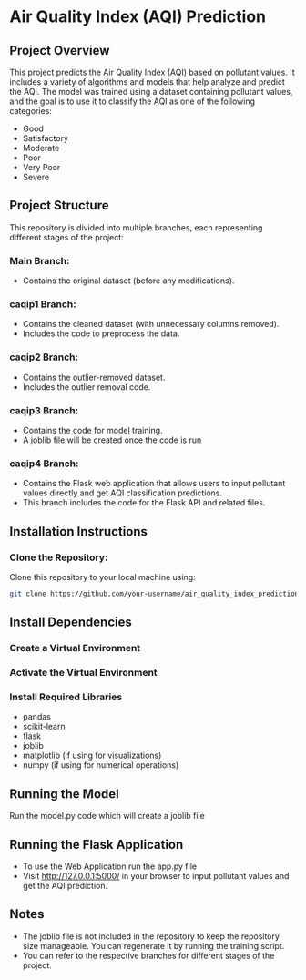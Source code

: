 # Air Quality Index (AQI) Prediction

## Project Overview
This project predicts the Air Quality Index (AQI) based on pollutant values. It includes a variety of algorithms and models that help analyze and predict the AQI. The model was trained using a dataset containing pollutant values, and the goal is to use it to classify the AQI as one of the following categories:
- Good
- Satisfactory
- Moderate
- Poor
- Very Poor
- Severe

## Project Structure
This repository is divided into multiple branches, each representing different stages of the project:

### Main Branch:
- Contains the original dataset (before any modifications).
  
### caqip1 Branch:
- Contains the cleaned dataset (with unnecessary columns removed).
- Includes the code to preprocess the data.

### caqip2 Branch:
- Contains the outlier-removed dataset.
- Includes the outlier removal code.

### caqip3 Branch:
- Contains the code for model training.
- A joblib file will be created once the code is run
  
### caqip4 Branch:
- Contains the Flask web application that allows users to input pollutant values directly and get AQI classification predictions.
- This branch includes the code for the Flask API and related files.

## Installation Instructions

### Clone the Repository:
Clone this repository to your local machine using:
```bash
git clone https://github.com/your-username/air_quality_index_prediction.git
```
## Install Dependencies

### Create a Virtual Environment

### Activate the Virtual Environment

### Install Required Libraries

- pandas
- scikit-learn
- flask
- joblib
- matplotlib (if using for visualizations)
- numpy (if using for numerical operations)

## Running the Model

Run the model.py code which will create a joblib file 

## Running the Flask Application

- To use the Web Application run the app.py file
- Visit http://127.0.0.1:5000/ in your browser to input pollutant values and get the AQI prediction.

## Notes

- The joblib file is not included in the repository to keep the repository size manageable. You can regenerate it by running the training script.
- You can refer to the respective branches for different stages of the project.
